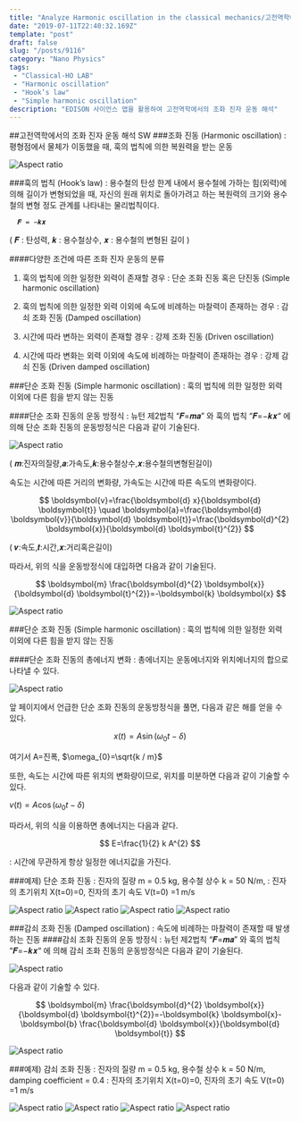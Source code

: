 ```yaml
---
title: "Analyze Harmonic oscillation in the classical mechanics/고전역학에서의 조화 진자 운동 해석"
date: "2019-07-11T22:40:32.169Z"
template: "post"
draft: false
slug: "/posts/9116"
category: "Nano Physics"
tags: 
 - "Classical-HO LAB"
 - "Harmonic oscillation"
 - "Hook’s law"
 - "Simple harmonic oscillation"
description: "EDISON 사이언스 앱을 활용하여 고전역학에서의 조화 진자 운동 해석"
---
```

##고전역학에서의 조화 진자 운동 해석 SW
###조화 진동 (Harmonic oscillation)
: 평형점에서 물체가 이동했을 때, 훅의 법칙에 의한 복원력을 받는 운동

![Aspect ratio](/media/POST/9116/0.jpg)


###훅의 법칙 (Hook’s law)
: 용수철의 탄성 한계 내에서 용수철에 가하는 힘(외력)에 의해 길이가 변형되었을 때, 자신의 원래 위치로 돌아가려고 하는 복원력의 크기와 용수철의 변형 정도 관계를 나타내는 물리법칙이다.


      𝑭 = −𝒌𝒙

( 𝑭 : 탄성력, 𝒌 : 용수철상수, 𝒙 : 용수철의 변형된 길이 )

####다양한 조건에 따른 조화 진자 운동의 분류
1. 훅의 법칙에 의한 일정한 외력이 존재할 경우 : 단순 조화 진동 혹은 단진동 (Simple harmonic oscillation)

2. 훅의 법칙에 의한 일정한 외력 이외에 속도에 비례하는 마찰력이 존재하는 경우 : 감쇠 조화 진동 (Damped oscillation)

3. 시간에 따라 변하는 외력이 존재할 경우 : 강제 조화 진동 (Driven oscillation)

4. 시간에 따라 변화는 외력 이외에 속도에 비례하는 마찰력이 존재하는 경우 : 강제 감쇠 진동 (Driven damped oscillation)


###단순 조화 진동 (Simple harmonic oscillation)
: 훅의 법칙에 의한 일정한 외력 이외에 다른 힘을 받지 않는 진동


####단순 조화 진동의 운동 방정식
: 뉴턴 제2법칙 “𝑭=𝒎𝒂” 와 훅의 법칙 “𝑭=−𝒌𝒙“ 에 의해 단순 조화 진동의 운동방정식은 다음과 같이 기술된다.

![Aspect ratio](/media/POST/9116/1.jpg)

( 𝒎:진자의질량,𝒂:가속도,𝒌:용수철상수,𝒙:용수철의변형된길이) 


속도는 시간에 따른 거리의 변화량, 가속도는 시간에 따른 속도의 변화량이다.

$$
\boldsymbol{v}=\frac{\boldsymbol{d} x}{\boldsymbol{d} \boldsymbol{t}} \quad \boldsymbol{a}=\frac{\boldsymbol{d} \boldsymbol{v}}{\boldsymbol{d} \boldsymbol{t}}=\frac{\boldsymbol{d}^{2} \boldsymbol{x}}{\boldsymbol{d} \boldsymbol{t}^{2}}
$$



( 𝒗:속도,𝒕:시간,𝒙:거리혹은길이)


따라서, 위의 식을 운동방정식에 대입하면 다음과 같이 기술된다.


$$
\boldsymbol{m} \frac{\boldsymbol{d}^{2} \boldsymbol{x}}{\boldsymbol{d} \boldsymbol{t}^{2}}=-\boldsymbol{k} \boldsymbol{x}
$$

![Aspect ratio](/media/POST/9116/2.jpg)



###단순 조화 진동 (Simple harmonic oscillation)
: 훅의 법칙에 의한 일정한 외력 이외에 다른 힘을 받지 않는 진동

####단순 조화 진동의 총에너지 변화
: 총에너지는 운동에너지와 위치에너지의 합으로 나타낼 수 있다.

![Aspect ratio](/media/POST/9116/3.jpg)

앞 페이지에서 언급한 단순 조화 진동의 운동방정식을 풀면, 다음과 같은 해를 얻을 수 있다.

$$
x(t)=A \sin \left(\omega_{0} t-\delta\right)
$$

여기서 A=진폭, $\omega_{0}=\sqrt{k / m}$


또한, 속도는 시간에 따른 위치의 변화량이므로, 위치를 미분하면 다음과 같이 기술할 수 있다.

$v(t)=A \cos \left(\omega_{0} t-\delta\right)$

따라서, 위의 식을 이용하면 총에너지는 다음과 같다.

$$
E=\frac{1}{2} k A^{2}
$$

: 시간에 무관하게 항상 일정한 에너지값을 가진다.
  
###예제) 단순 조화 진동
: 진자의 질량 m = 0.5 kg, 용수철 상수 k = 50 N/m,
: 진자의 초기위치 X(t=0)=0, 진자의 초기 속도 V(t=0) =1 m/s

![Aspect ratio](/media/POST/9116/4.jpg)
![Aspect ratio](/media/POST/9116/5.jpg)
![Aspect ratio](/media/POST/9116/6.jpg)
![Aspect ratio](/media/POST/9116/7.jpg)



###감쇠 조화 진동 (Damped oscillation)
: 속도에 비례하는 마찰력이 존재할 때 발생하는 진동
####감쇠 조화 진동의 운동 방정식
: 뉴턴 제2법칙 “𝑭=𝒎𝒂” 와 훅의 법칙 “𝑭=−𝒌𝒙“ 에 의해 감쇠 조화 진동의 운동방정식은 다음과 같이 기술된다.

![Aspect ratio](/media/POST/9116/8.jpg)



다음과 같이 기술할 수 있다.

$$
\boldsymbol{m} \frac{\boldsymbol{d}^{2} \boldsymbol{x}}{\boldsymbol{d} \boldsymbol{t}^{2}}=-\boldsymbol{k} \boldsymbol{x}-\boldsymbol{b} \frac{\boldsymbol{d} \boldsymbol{x}}{\boldsymbol{d} \boldsymbol{t}}
$$

![Aspect ratio](/media/POST/9116/9.jpg)


###예제) 감쇠 조화 진동
: 진자의 질량 m = 0.5 kg, 용수철 상수 k = 50 N/m, damping coefficient = 0.4 
: 진자의 초기위치 X(t=0)=0, 진자의 초기 속도 V(t=0) =1 m/s


![Aspect ratio](/media/POST/9116/10.jpg)
![Aspect ratio](/media/POST/9116/11.jpg)
![Aspect ratio](/media/POST/9116/12.jpg)
![Aspect ratio](/media/POST/9116/13.jpg)
